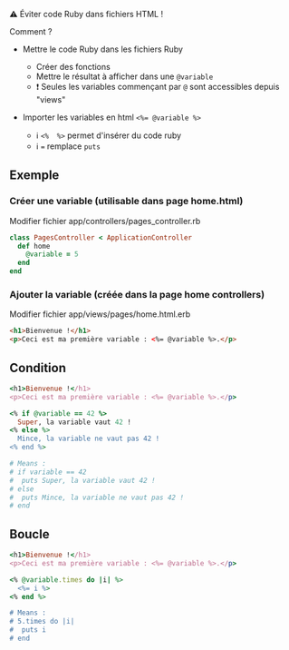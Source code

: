 :warning: Éviter code Ruby dans fichiers HTML !

Comment ?
- Mettre le code Ruby dans les fichiers Ruby
  - Créer des fonctions
  - Mettre le résultat à afficher dans une ```@variable```
  - :exclamation: Seules les variables commençant par ```@``` sont accessibles depuis "views"

- Importer les variables en html ```<%= @variable %>```
  - :information_source: ```<%  %>``` permet d'insérer du code ruby
  - :information_source: ```=``` remplace ```puts```

## Exemple
### Créer une variable (utilisable dans page home.html)
Modifier fichier app/controllers/pages_controller.rb
```rb
class PagesController < ApplicationController
  def home
    @variable = 5
  end
end
```
### Ajouter la variable (créée dans la page home controllers)
Modifier fichier app/views/pages/home.html.erb
```html
<h1>Bienvenue !</h1>
<p>Ceci est ma première variable : <%= @variable %>.</p>
```

## Condition
```rb
<h1>Bienvenue !</h1>
<p>Ceci est ma première variable : <%= @variable %>.</p>

<% if @variable == 42 %>
  Super, la variable vaut 42 !
<% else %>
  Mince, la variable ne vaut pas 42 !
<% end %>

# Means :
# if variable == 42
#  puts Super, la variable vaut 42 !
# else
#  puts Mince, la variable ne vaut pas 42 !
# end
```

## Boucle
```rb
<h1>Bienvenue !</h1>
<p>Ceci est ma première variable : <%= @variable %>.</p>

<% @variable.times do |i| %>
  <%= i %>
<% end %>

# Means :
# 5.times do |i|
#  puts i
# end
```
